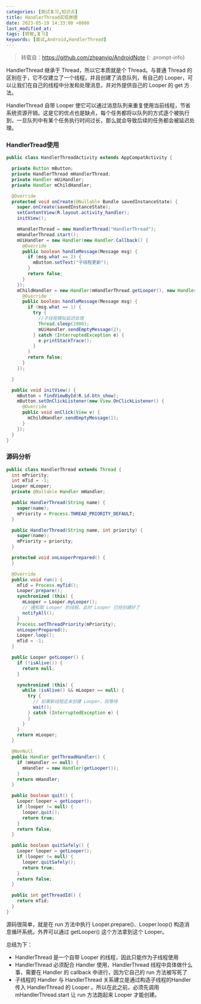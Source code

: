 ```yaml
---
categories: [面试复习,知识点]
title: HandlerThread实现原理
date: 2023-05-19 14:33:00 +0800
last_modified_at:
tags: [转载,复习]
keywords: [面试,Android,HandlerThread]
---
```

>转载自：<https://github.com/zhpanvip/AndroidNote>
{: .prompt-info}

HandlerThread 继承于 Thread，所以它本质就是个 Thread。与普通 Thread 的区别在于，它不仅建立了一个线程，并且创建了消息队列，有自己的 Looper，可以让我们在自己的线程中分发和处理消息，并对外提供自己的 Looper 的 get 方法。

HandlerThread 自带 Looper 使它可以通过消息队列来重复使用当前线程，节省系统资源开销。这是它的优点也是缺点，每个任务都将以队列的方式逐个被执行到，一旦队列中有某个任务执行时间过长，那么就会导致后续的任务都会被延迟处理。

### HandlerTread使用

```java
public class HandlerThreadActivity extends AppCompatActivity {

  private Button mButton;
  private HandlerThread mHandlerThread;
  private Handler mUiHandler;
  private Handler mChildHandler;

  @Override
  protected void onCreate(@Nullable Bundle savedInstanceState) {
    super.onCreate(savedInstanceState);
    setContentView(R.layout.activity_handler);
    initView();

    mHandlerThread = new HandlerThread("HandlerThread");
    mHandlerThread.start();
    mUiHandler = new Handler(new Handler.Callback() {
      @Override
      public boolean handleMessage(Message msg) {
        if (msg.what == 2) {
          mButton.setText("子线程更新");
        }
        return false;
      }
    });
    mChildHandler = new Handler(mHandlerThread.getLooper(), new Handler.Callback() {
      @Override
      public boolean handleMessage(Message msg) {
        if (msg.what == 1) {
          try {
            //子线程模拟延迟处理
            Thread.sleep(2000);
            mUiHandler.sendEmptyMessage(2);
          } catch (InterruptedException e) {
            e.printStackTrace();
          }
        }
        return false;
      }
    });

  }

  public void initView() {
    mButton = findViewById(R.id.btn_show);
    mButton.setOnClickListener(new View.OnClickListener() {
      @Override
      public void onClick(View v) {
        mChildHandler.sendEmptyMessage(1);
      }
    });
  }
}
```

### 源码分析
```java
public class HandlerThread extends Thread {
  int mPriority;
  int mTid = -1;
  Looper mLooper;
  private @Nullable Handler mHandler;

  public HandlerThread(String name) {
    super(name);
    mPriority = Process.THREAD_PRIORITY_DEFAULT;
  }

  public HandlerThread(String name, int priority) {
    super(name);
    mPriority = priority;
  }

  protected void onLooperPrepared() {
  }

  @Override
  public void run() {
    mTid = Process.myTid();
    Looper.prepare();
    synchronized (this) {
      mLooper = Looper.myLooper();
      // 通知取 Looper 的线程，此时 Looper 已经创建好了
      notifyAll();
    }
    Process.setThreadPriority(mPriority);
    onLooperPrepared();
    Looper.loop();
    mTid = -1;
  }

  public Looper getLooper() {
    if (!isAlive()) {
      return null;
    }

    synchronized (this) {
      while (isAlive() && mLooper == null) {
        try {
          // 如果新线程还未创建 Looper，则等待
          wait();
        } catch (InterruptedException e) {
        }
      }
    }
    return mLooper;
  }

  @NonNull
  public Handler getThreadHandler() {
    if (mHandler == null) {
      mHandler = new Handler(getLooper());
    }
    return mHandler;
  }

  public boolean quit() {
    Looper looper = getLooper();
    if (looper != null) {
      looper.quit();
      return true;
    }
    return false;
  }

  public boolean quitSafely() {
    Looper looper = getLooper();
    if (looper != null) {
      looper.quitSafely();
      return true;
    }
    return false;
  }

  public int getThreadId() {
    return mTid;
  }
}
```
源码很简单，就是在 run 方法中执行 Looper.prepare()、Looper.loop() 构造消息循环系统。外界可以通过 getLooper() 这个方法拿到这个 Looper。

总结为下：
- HandlerThread 是一个自带 Looper 的线程，因此只能作为子线程使用 
- HandlerThread 必须配合 Handler 使用，HandlerThread 线程中具体做什么事，需要在 Handler 的 callback 中进行，因为它自己的 run 方法被写死了
- 子线程的 Handler 与 HandlerThread 关系建立是通过构造子线程的Handler 传入 HandlerThread 的 Looper 。所以在此之前，必须先调用 mHandlerThread.start 让 run 方法跑起来 Looper 才能创建。
